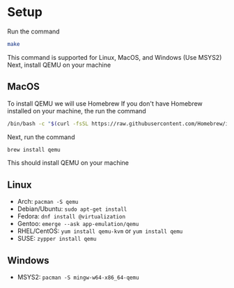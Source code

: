 # Setup

Run the command
```bash
make
```
This command is supported for Linux, MacOS, and Windows (Use MSYS2)
Next, install QEMU on your machine

## MacOS
To install QEMU we will use Homebrew
If you don't have Homebrew installed on your machine, the run the command
```bash
/bin/bash -c "$(curl -fsSL https://raw.githubusercontent.com/Homebrew/install/HEAD/install.sh)"
```

Next, run the command 
```bash
brew install qemu
```

This should install QEMU on your machine

## Linux
- Arch: ```pacman -S qemu```
- Debian/Ubuntu: ```sudo apt-get install ```
- Fedora: ```dnf install @virtualization```
- Gentoo: ```emerge --ask app-emulation/qemu```
- RHEL/CentOS: ```yum install qemu-kvm``` or ```yum install qemu```
- SUSE: ```zypper install qemu```

## Windows
- MSYS2: ```pacman -S mingw-w64-x86_64-qemu```